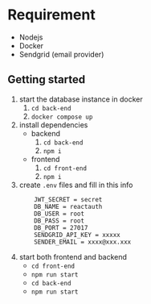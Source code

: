 # Requirement

- Nodejs
- Docker
- Sendgrid (email provider)

## Getting started

1. start the database instance in docker
   1. `cd back-end`
   1. `docker compose up`
1. install dependencies
   - backend
     1. `cd back-end`
     1. `npm i`
   - frontend
     1. `cd front-end`
     1. `npm i`
1. create `.env` files and fill in this info
   ```
       JWT_SECRET = secret
       DB_NAME = reactauth
       DB_USER = root
       DB_PASS = root
       DB_PORT = 27017
       SENDGRID_API_KEY = xxxxx
       SENDER_EMAIL = xxxx@xxx.xxx
   ```
1. start both frontend and backend
   - `cd front-end`
   - `npm run start`
   - `cd back-end`
   - `npm run start`
